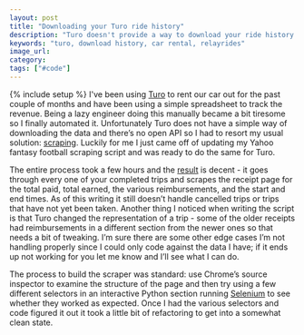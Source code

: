 ```yaml
---
layout: post
title: "Downloading your Turo ride history"
description: "Turo doesn't provide a way to download your ride history so I wrote a scraper that does it via Python, Chrome's WebDriver, and Selenium."
keywords: "turo, download history, car rental, relayrides"
image_url:
category:
tags: ["#code"]
---
```

{% include setup %}
I've been using [Turo](https://turo.com/) to rent our car out for the past couple of months and have been using a simple spreadsheet to track the revenue. Being a lazy engineer doing this manually became a bit tiresome so I finally automated it. Unfortunately Turo does not have a simple way of downloading the data and there’s no open API so I had to resort my usual solution: [scraping](https://github.com/dangoldin/turo-automation). Luckily for me I just came off of updating my Yahoo fantasy football scraping script and was ready to do the same for Turo.

The entire process took a few hours and the [result](https://github.com/dangoldin/turo-automation) is decent - it goes through every one of your completed trips and scrapes the receipt page for the total paid, total earned, the various reimbursements, and the start and end times. As of this writing it still doesn’t handle cancelled trips or trips that have not yet been taken. Another thing I noticed when writing the script is that Turo changed the representation of a trip - some of the older receipts had reimbursements in a different section from the newer ones so that needs a bit of tweaking. I’m sure there are some other edge cases I’m not handling properly since I could only code against the data I have; if it ends up not working for you let me know and I’ll see what I can do.

The process to build the scraper was standard: use Chrome’s source inspector to examine the structure of the page and then try using a few different selectors in an interactive Python section running [Selenium](http://www.seleniumhq.org/) to see whether they worked as expected. Once I had the various selectors and code figured it out it took a little bit of refactoring to get into a somewhat clean state.
